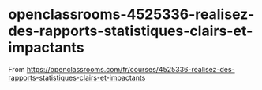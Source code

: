 # openclassrooms-4525336-realisez-des-rapports-statistiques-clairs-et-impactants
From https://openclassrooms.com/fr/courses/4525336-realisez-des-rapports-statistiques-clairs-et-impactants
